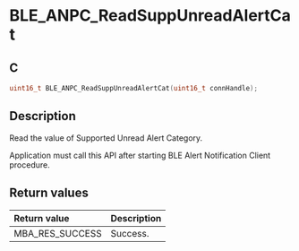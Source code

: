 # BLE_ANPC_ReadSuppUnreadAlertCat

## C

```c
uint16_t BLE_ANPC_ReadSuppUnreadAlertCat(uint16_t connHandle);
```

## Description

Read the value of Supported Unread Alert Category.

Application must call this API after starting BLE Alert Notification Client procedure.

## Return values

|Return value|Description|
|:---|:---|
MBA_RES_SUCCESS|Success.|
